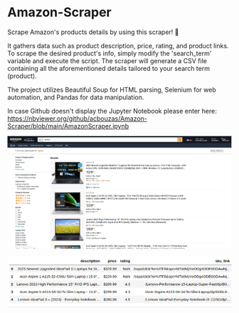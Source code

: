 # Amazon-Scraper
Scrape Amazon's products details by using this scraper! :muscle:

It gathers data such as product description, price, rating, and product links. To scrape the desired product's info, simply modify the 'search_term' variable and execute the script. The scraper will generate a CSV file containing all the aforementioned details tailored to your search term (product).

The project utilizes Beautiful Soup for HTML parsing, Selenium for web automation, and Pandas for data manipulation.

In case Github doesn't display the Jupyter Notebook please enter here: https://nbviewer.org/github/acbouzas/Amazon-Scraper/blob/main/AmazonScraper.ipynb

![amazon_screenshot](https://github.com/acbouzas/Amazon-Scraper/blob/main/images/AmazonScreenshot.png)

![df_example](https://github.com/acbouzas/Amazon-Scraper/blob/main/images/dfscreenshot.png)
